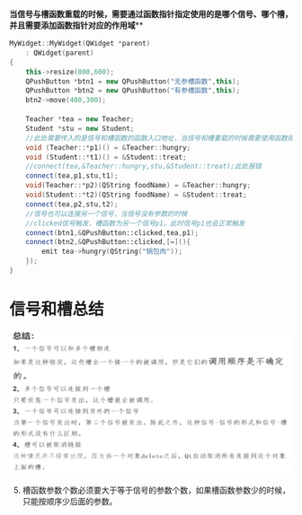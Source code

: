 **当信号与槽函数重载的时候，需要通过函数指针指定使用的是哪个信号、哪个槽，并且需要添加函数指针对应的作用域****

```c++
MyWidget::MyWidget(QWidget *parent)
    : QWidget(parent)
{
    this->resize(800,600);
    QPushButton *btn1 = new QPushButton("无参槽函数",this);
    QPushButton *btn2 = new QPushButton("有参槽函数",this);
    btn2->move(400,300);

    Teacher *tea = new Teacher;
    Student *stu = new Student;
    //此处需要传入的是信号和槽函数的函数入口地址，当信号和槽重载的时候需要使用函数指针，明确使用哪个信号、哪个槽
    void (Teacher::*p1)() = &Teacher::hungry;
    void (Student::*t1)() = &Student::treat;
    //connect(tea,&Teacher::hungry,stu,&Student::treat);此处报错
    connect(tea,p1,stu,t1);
    void(Teacher::*p2)(QString foodName) = &Teacher::hungry;
    void(Student::*t2)(QString foodName) = &Student::treat;
    connect(tea,p2,stu,t2);
	//信号也可以连接另一个信号，当信号没有参数的时候
    //clicked信号触发，槽函数为另一个信号p1，此时信号p1也会正常触发
    connect(btn1,&QPushButton::clicked,tea,p1);
    connect(btn2,&QPushButton::clicked,[=](){
        emit tea->hungry(QString("锅包肉"));
    });
}
```

# 信号和槽总结

![image-20201204204502381](信号、槽重载.assets/image-20201204204502381.png)

5. 槽函数参数个数必须要大于等于信号的参数个数，如果槽函数参数少的时候，只能按顺序少后面的参数。